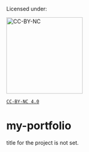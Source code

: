 Licensed under:

<img src="https://upload.wikimedia.org/wikipedia/commons/thumb/d/d3/Cc_by-nc_icon.svg/300px-Cc_by-nc_icon.svg.png" alt="CC-BY-NC" width="200">

[`CC-BY-NC 4.0`]( https://creativecommons.org/licenses/by-nc/4.0/)

# my-portfolio
title for the project is not set.

